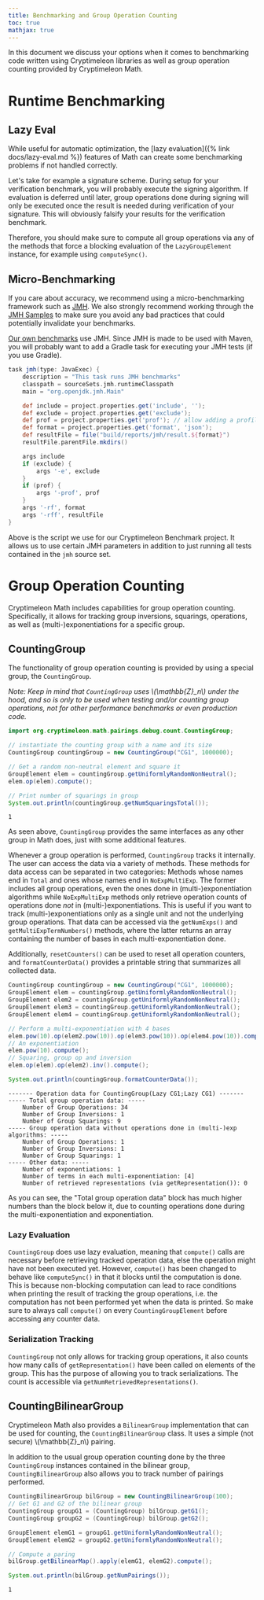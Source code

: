 ```yaml
---
title: Benchmarking and Group Operation Counting
toc: true
mathjax: true
---
```


In this document we discuss your options when it comes to benchmarking code written using Cryptimeleon libraries as well as group operation counting provided by Cryptimeleon Math.

# Runtime Benchmarking

## Lazy Eval

While useful for automatic optimization, the [lazy evaluation]({% link docs/lazy-eval.md %}) features of Math can create some benchmarking problems if not handled correctly.

Let's take for example a signature scheme. 
During setup for your verification benchmark, you will probably execute the signing algorithm.
If evaluation is deferred until later, group operations done during signing will only be executed once the result is needed during verification of your signature.
This will obviously falsify your results for the verification benchmark.

Therefore, you should make sure to compute all group operations via any of the methods that force a blocking evaluation of the `LazyGroupElement` instance, for example using `computeSync()`.

## Micro-Benchmarking

If you care about accuracy, we recommend using a micro-benchmarking framework such as [JMH](https://openjdk.java.net/projects/code-tools/jmh/).
We also strongly recommend working through the [JMH Samples](https://hg.openjdk.java.net/code-tools/jmh/file/tip/jmh-samples/src/main/java/org/openjdk/jmh/samples/) to make sure you avoid any bad practices that could potentially invalidate your benchmarks.

[Our own benchmarks](https://github.com/cryptimeleon/benchmark) use JMH.
Since JMH is made to be used with Maven, you will probably want to add a Gradle task for executing your JMH tests (if you use Gradle).

```groovy
task jmh(type: JavaExec) {
    description = "This task runs JMH benchmarks"
    classpath = sourceSets.jmh.runtimeClasspath
    main = "org.openjdk.jmh.Main"

    def include = project.properties.get('include', '');
    def exclude = project.properties.get('exclude');
    def prof = project.properties.get('prof'); // allow adding a profiler
    def format = project.properties.get('format', 'json');
    def resultFile = file("build/reports/jmh/result.${format}")
    resultFile.parentFile.mkdirs()

    args include
    if (exclude) {
        args '-e', exclude
    }
    if (prof) {
        args '-prof', prof
    }
    args '-rf', format
    args '-rff', resultFile
}
```
Above is the script we use for our Cryptimeleon Benchmark project.
It allows us to use certain JMH parameters in addition to just running all tests contained in the `jmh` source set.

# Group Operation Counting

Cryptimeleon Math includes capabilities for group operation counting.
Specifically, it allows for tracking group inversions, squarings, operations, as well as (multi-)exponentiations for a specific group.

## CountingGroup

The functionality of group operation counting is provided by using a special group, the `CountingGroup`.

*Note: Keep in mind that `CountingGroup` uses \\(\mathbb{Z}_n\\) under the hood, and so is only to be used when testing and/or counting group operations, not for other performance benchmarks or even production code.*

```java
import org.cryptimeleon.math.pairings.debug.count.CountingGroup;

// instantiate the counting group with a name and its size
CountingGroup countingGroup = new CountingGroup("CG1", 1000000);

// Get a random non-neutral element and square it
GroupElement elem = countingGroup.getUniformlyRandomNonNeutral();
elem.op(elem).compute();

// Print number of squarings in group
System.out.println(countingGroup.getNumSquaringsTotal());
```
```
1
```

As seen above, `CountingGroup` provides the same interfaces as any other group in Math does, just with some additional features.

Whenever a group operation is performed, `CountingGroup` tracks it internally.
The user can access the data via a variety of methods.
These methods for data access can be separated in two categories:
Methods whose names end in `Total` and ones whose names end in `NoExpMultiExp`.
The former includes all group operations, even the ones done in (multi-)exponentiation algorithms while `NoExpMultiExp` methods only retrieve operation counts of operations done *not* in (multi-)exponentiations.
This is useful if you want to track (multi-)exponentiations only as a single unit and not the underlying group operations.
That data can be accessed via the `getNumExps()` and `getMultiExpTermNumbers()` methods, where the latter returns an array containing the number of bases in each multi-exponentiation done.

Additionally, `resetCounters()` can be used to reset all operation counters, and `formatCounterData()` provides a printable string that summarizes all collected data.

```java
CountingGroup countingGroup = new CountingGroup("CG1", 1000000);
GroupElement elem = countingGroup.getUniformlyRandomNonNeutral();
GroupElement elem2 = countingGroup.getUniformlyRandomNonNeutral();
GroupElement elem3 = countingGroup.getUniformlyRandomNonNeutral();
GroupElement elem4 = countingGroup.getUniformlyRandomNonNeutral();

// Perform a multi-exponentiation with 4 bases
elem.pow(10).op(elem2.pow(10)).op(elem3.pow(10)).op(elem4.pow(10)).compute();
// An exponentiation
elem.pow(10).compute();
// Squaring, group op and inversion
elem.op(elem).op(elem2).inv().compute();

System.out.println(countingGroup.formatCounterData());
```
```
------- Operation data for CountingGroup(Lazy CG1;Lazy CG1) -------
----- Total group operation data: -----
    Number of Group Operations: 34
    Number of Group Inversions: 1
    Number of Group Squarings: 9
----- Group operation data without operations done in (multi-)exp algorithms: -----
    Number of Group Operations: 1
    Number of Group Inversions: 1
    Number of Group Squarings: 1
----- Other data: -----
    Number of exponentiations: 1
    Number of terms in each multi-exponentiation: [4]
    Number of retrieved representations (via getRepresentation()): 0
```

As you can see, the "Total group operation data" block has much higher numbers than the block below it, due to counting operations done during the multi-exponentiation and exponentiation.

### Lazy Evaluation

`CountingGroup` does use lazy evaluation, meaning that `compute()` calls are necessary before retrieving tracked operation data, else the operation might have not been executed yet.
However, `compute()` has been changed to behave like `computeSync()` in that it blocks until the computation is done.
This is because non-blocking computation can lead to race conditions when printing the result of tracking the group operations, i.e. the computation has not been performed yet when the data is printed.
So make sure to always call `compute()` on every `CountingGroupElement` before accessing any counter data.

### Serialization Tracking
`CountingGroup` not only allows for tracking group operations, it also counts how many calls of `getRepresentation()` have been called on elements of the group. This has the purpose of allowing you to track serializations.
The count is accessible via `getNumRetrievedRepresentations()`.

## CountingBilinearGroup

Cryptimeleon Math also provides a `BilinearGroup` implementation that can be used for counting, the `CountingBilinearGroup` class. 
It uses a simple (not secure) \\(\mathbb{Z}_n\\) pairing.

In addition to the usual group operation counting done by the three `CountingGroup` instances contained in the bilinear group, `CountingBilinearGroup` also allows you to track number of pairings performed.

```java
CountingBilinearGroup bilGroup = new CountingBilinearGroup(100);
// Get G1 and G2 of the bilinear group
CountingGroup groupG1 = (CountingGroup) bilGroup.getG1();
CountingGroup groupG2 = (CountingGroup) bilGroup.getG2();

GroupElement elemG1 = groupG1.getUniformlyRandomNonNeutral();
GroupElement elemG2 = groupG2.getUniformlyRandomNonNeutral();

// Compute a paring
bilGroup.getBilinearMap().apply(elemG1, elemG2).compute();

System.out.println(bilGroup.getNumPairings());
```
```
1
```